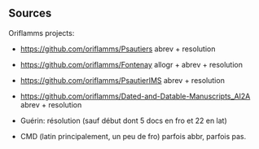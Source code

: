 
## Sources

Oriflamms projects:

- https://github.com/oriflamms/Psautiers
    abrev + resolution
    
- https://github.com/oriflamms/Fontenay
    allogr + abrev + resolution
    
- https://github.com/oriflamms/PsautierIMS
    abrev + resolution

-  https://github.com/oriflamms/Dated-and-Datable-Manuscripts_AI2A
    abrev + resolution

- Guérin: résolution (sauf début dont 5 docs en fro et 22 en lat)
    
- CMD (latin principalement, un peu de fro)
    parfois abbr, parfois pas.
